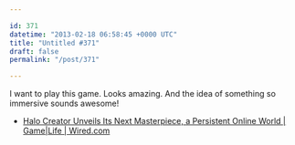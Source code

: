 ```yaml
---

id: 371
datetime: "2013-02-18 06:58:45 +0000 UTC"
title: "Untitled #371"
draft: false
permalink: "/post/371"

---
```


I want to play this game. Looks amazing. And the idea of something so immersive sounds awesome! 

 
 * [Halo Creator Unveils Its Next Masterpiece, a Persistent Online World | Game|Life | Wired.com](http://www.wired.com/gamelife/2013/02/bungie-destiny/)


